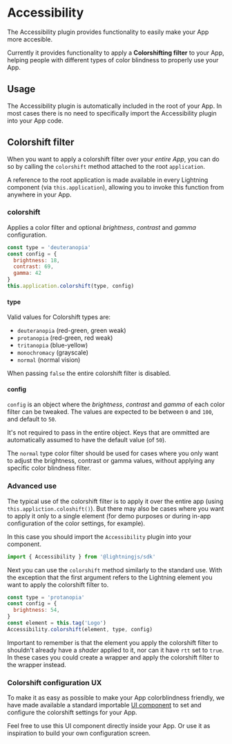 # Accessibility

The Accessibility plugin provides functionality to easily make your App more accesible.

Currently it provides functionality to apply a **Colorshifting filter** to your App, helping people with different types of color blindness to properly use your App.

## Usage

The Accessibility plugin is automatically included in the root of your App. In most cases there is no need to specifically import the Accessibility plugin into your App code.

## Colorshift filter

When you want to apply a colorshift filter over your _entire App_, you can do so by calling the
`colorshift` method attached to the root `application`.

A reference to the root application is made available in every Lightning component (via `this.application`), allowing you to invoke this function from anywhere in your App.

### colorshift

Applies a color filter and optional _brightness_, _contrast_ and _gamma_ configuration.

```js
const type = 'deuteranopia'
const config = {
  brightness: 18,
  contrast: 69,
  gamma: 42
}
this.application.colorshift(type, config)
```

#### type

Valid values for Colorshift types are:

- `deuteranopia` (red-green, green weak)
- `protanopia` (red-green, red weak)
- `tritanopia` (blue-yellow)
- `monochromacy` (grayscale)
- `normal` (normal vision)

When passing `false` the entire colorshift filter is disabled.

#### config

`config` is an object where the _brightness_, _contrast_ and _gamma_ of each color filter can be tweaked. The values are expected to be between `0` and `100`, and default to `50`.

It's not required to pass in the entire object. Keys that are ommitted are automatically assumed to have the default value (of `50`).

The `normal` type color filter should be used for cases where you only want to adjust the brightness, contrast or gamma values, without applying any specific color blindness filter.


### Advanced use

The typical use of the colorshift filter is to apply it over the entire app (using `this.appliction.coloshift()`). But there may also be cases where you want to apply it only to a single element (for demo purposes or during in-app configuration of the color settings, for example).

In this case you should import the `Accessibility` plugin into your component.

```js
import { Accessibility } from '@lightningjs/sdk'
```

Next you can use the `colorshift` method similarly to the standard use. With the exception that the first argument refers to the Lightning element you want to apply the colorshift filter to.

```js
const type = 'protanopia'
const config = {
  brightness: 54,
}
const element = this.tag('Logo')
Accessibility.colorshift(element, type, config)
```

Important to remember is that the element you apply the colorshift filter to shouldn't already have a _shader_ applied to it, nor can it have `rtt` set to `true`. In these cases you could create a wrapper and apply the colorshift filter to the wrapper instead.

### Colorshift configuration UX

To make it as easy as possible to make your App colorblindness friendly, we have made available a standard importable [UI component](...) to set and configure the colorshift settings for your App.

Feel free to use this UI component directly inside your App. Or use it as inspiration to build your own configuration screen.
